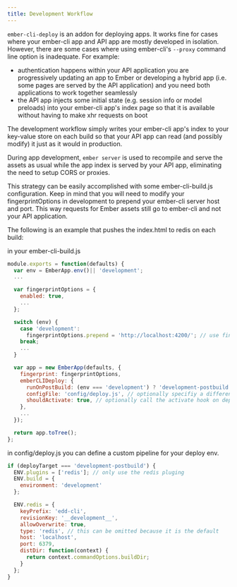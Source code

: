 ```yaml
---
title: Development Workflow
---
```


`ember-cli-deploy` is an addon for deploying apps. It works fine for cases where your ember-cli app and API app are mostly developed in isolation. However, there are some cases where using ember-cli's `--proxy` command line option is inadequate. For example:

  - authentication happens within your API application
    you are progressively updating an app to Ember or
    developing a hybrid app (i.e. some pages are served
    by the API application) and you need both
    applications to work together seamlessly
  - the API app injects some initial state (e.g. session
    info or model preloads) into your ember-cli app's
    index page so that it is available without having to
    make xhr requests on boot

The development workflow simply writes your ember-cli app's index to your key-value store on each build so that your API app can read (and possibly modify) it just as it would in production.

During app development, `ember server` is used to recompile and serve the assets as usual while the app index is served by your API app, eliminating the need to setup CORS or proxies.

This strategy can be easily accomplished with some ember-cli-build.js configuration. Keep in mind that you will need to modify your fingerprintOptions in development to prepend your ember-cli server host and port. This way requests for Ember assets still go to ember-cli and not your API application.

The following is an example that pushes the index.html to redis on each build:

in your ember-cli-build.js

```js
module.exports = function(defaults) {
  var env = EmberApp.env()|| 'development';
  ...

  var fingerprintOptions = {
    enabled: true,
    ...
  };

  switch (env) {
    case 'development':
      fingerprintOptions.prepend = 'http://localhost:4200/'; // use fingerprinting to prepend your ember server domain path
    break;
    ...
  }

  var app = new EmberApp(defaults, {
    fingerprint: fingerprintOptions,
    emberCLIDeploy: {
      runOnPostBuild: (env === 'development') ? 'development-postbuild' : false, // returns the deployTarget
      configFile: 'config/deploy.js', // optionally specifiy a different config file
      shouldActivate: true, // optionally call the activate hook on deploy
    },
    ...
  });

  return app.toTree();
};
```

in config/deploy.js you can define a custom pipeline for your deploy env.

```js
if (deployTarget === 'development-postbuild') {
  ENV.plugins = ['redis']; // only use the redis pluging
  ENV.build = {
    environment: 'development'
  };

  ENV.redis = {
    keyPrefix: 'edd-cli',
    revisionKey: '__development__',
    allowOverwrite: true,
    type: 'redis', // this can be omitted because it is the default
    host: 'localhost',
    port: 6379,
    distDir: function(context) {
      return context.commandOptions.buildDir;
    }
  };
}
```

